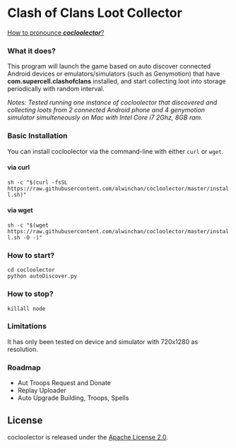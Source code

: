 # Clash of Clans Loot Collector
[How to pronounce _**cocloolector**_?](https://translate.google.com/translate_tts?ie=UTF-8&q=cocloolector&tl=ja&total=1&idx=0&textlen=12&tk=850673|713841&client=t&prev=input)

### What it does?
This program will launch the game based on auto discover connected Android devices or emulators/simulators (such as Genymotion) that have **com.supercell.clashofclans** installed, and start collecting loot into storage periodically with random interval.

_Notes: Tested running one instance of cocloolector that discovered and collecting loots from 2 connected Android phone and 4 genymotion simulator simulteneously on Mac with Intel Core i7 2Ghz, 8GB ram._

### Basic Installation
You can install cocloolector via the command-line with either `curl` or `wget`.

#### via curl
`sh -c "$(curl -fsSL https://raw.githubusercontent.com/alwinchan/cocloolector/master/install.sh)"`

#### via wget
`sh -c "$(wget https://raw.githubusercontent.com/alwinchan/cocloolector/master/install.sh -O -)"`

### How to start?
```
cd cocloolector
python autoDiscover.py
```

### How to stop?
```
killall node
```

### Limitations
It has only been tested on device and simulator with 720x1280 as resolution.

### Roadmap
* Aut Troops Request and Donate
* Replay Uploader
* Auto Upgrade Building, Troops, Spells

## License
cocloolector is released under the [Apache License 2.0](https://github.com/alwinchan/cocloolector/blob/master/LICENSE).